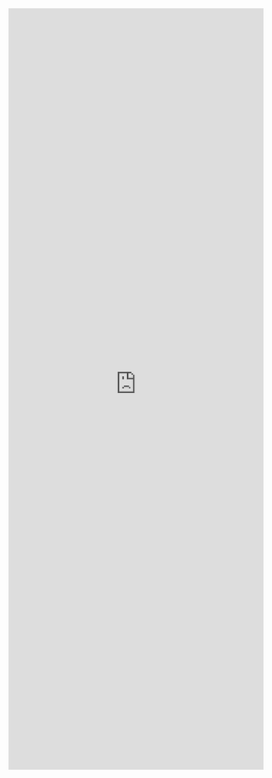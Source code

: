 <iframe 
    title='Overlay Examples'
    src='https://fabricweb.z5.web.core.windows.net/pr-deploy-site/refs/pull/9333/merge/fabric-website-resources/dist/index.html#/examples/overlay?docsExample=true'
    frameborder='no'
    height='1500'
    style='width: 100%;'
>